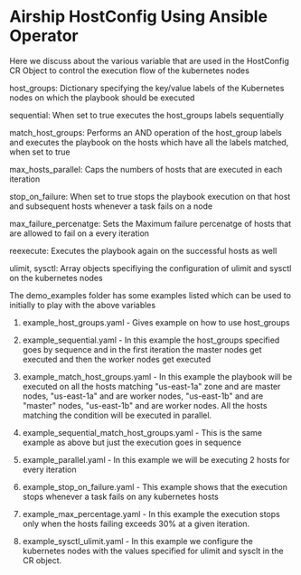 # Airship HostConfig Using Ansible Operator

Here we discuss about the various variable that are used in the HostConfig CR Object to control the execution flow of the kubernetes nodes

host_groups: Dictionary specifying the key/value labels of the Kubernetes nodes on which the playbook should be executed

sequential: When set to true executes the host_groups labels sequentially

match_host_groups: Performs an AND operation of the host_group labels and executes the playbook on the hosts which have all the labels matched, when set to true

max_hosts_parallel: Caps the numbers of hosts that are executed in each iteration

stop_on_failure: When set to true stops the playbook execution on that host and subsequent hosts whenever a task fails on a node

max_failure_percenatge: Sets the Maximum failure percenatge of hosts that are allowed to fail on a every iteration

reexecute: Executes the playbook again on the successful hosts as well

ulimit, sysctl: Array objects specifiying the configuration of ulimit and sysctl on the kubernetes nodes

The demo_examples folder has some examples listed which can be used to initially to play with the above variables

1. example_host_groups.yaml - Gives example on how to use host_groups
 
2. example_sequential.yaml - In this example the host_groups specified goes by sequence and in the first iteration the master nodes get executed and then the worker nodes get executed

3. example_match_host_groups.yaml - In this example the playbook will be executed on all the hosts matching "us-east-1a" zone and are master nodes, "us-east-1a" and are worker nodes, "us-east-1b" and are "master" nodes, "us-east-1b" and are worker nodes. All the hosts matching the condition will be executed in parallel.

4. example_sequential_match_host_groups.yaml - This is the same example as above but just the execution goes in sequence

5. example_parallel.yaml - In this example we will be executing 2 hosts for every iteration

6. example_stop_on_failure.yaml - This example shows that the execution stops whenever a task fails on any kubernetes hosts

7. example_max_percentage.yaml - In this example the execution stops only when the hosts failing exceeds 30% at a given iteration.

8. example_sysctl_ulimit.yaml - In this example we configure the kubernetes nodes with the values specified for ulimit and sysclt in the CR object.
